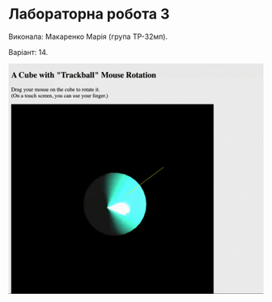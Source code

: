 # Лабораторна робота 3

Виконала: Макаренко Марія (група ТР-32мп).

Варіант: 14.

![alt text](https://raw.githubusercontent.com/Maria-studyacc/VISUALIZATION-OF-GRAPHICAL-AND-GEOMETRIC-INFORMATION/PA3/screen-capture.gif)
